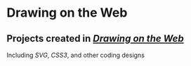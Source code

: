 Drawing on the Web
==================

## Projects created in [**_Drawing on the Web_**](http://cs.nyu.edu/courses/spring14/CSCI-UA.0380-002/)

Including *SVG*, *CSS3*, and other coding designs